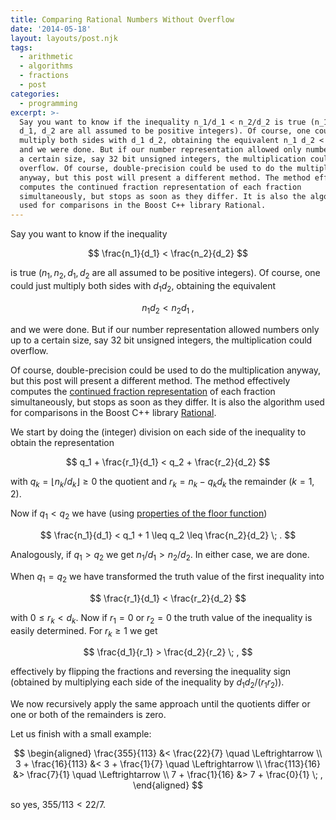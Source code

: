 ```yaml
---
title: Comparing Rational Numbers Without Overflow
date: '2014-05-18'
layout: layouts/post.njk
tags:
  - arithmetic
  - algorithms
  - fractions
  - post
categories:
  - programming
excerpt: >-
  Say you want to know if the inequality n_1/d_1 < n_2/d_2 is true (n_1, n_2,
  d_1, d_2 are all assumed to be positive integers). Of course, one could just
  multiply both sides with d_1 d_2, obtaining the equivalent n_1 d_2 < n_2 d_1,
  and we were done. But if our number representation allowed only numbers up to
  a certain size, say 32 bit unsigned integers, the multiplication could
  overflow. Of course, double-precision could be used to do the multiplication
  anyway, but this post will present a different method. The method effectively
  computes the continued fraction representation of each fraction
  simultaneously, but stops as soon as they differ. It is also the algorithm
  used for comparisons in the Boost C++ library Rational.
---
```

Say you want to know if the inequality

$$
\frac{n_1}{d_1} < \frac{n_2}{d_2}
$$

is true ($n_1, n_2, d_1, d_2$ are all assumed to be positive integers). Of course, one could just multiply both sides with $d_1 d_2$, obtaining the equivalent

$$
n_1 d_2 < n_2 d_1 \; ,
$$

and we were done. But if our number representation allowed numbers only up to a certain size, say 32 bit unsigned integers, the multiplication could overflow.

Of course, double-precision could be used to do the multiplication anyway, but this post will present a different method. The method effectively computes the [continued fraction representation](/blog/2009/11/continued-fractions-and-continuants) of each fraction simultaneously, but stops as soon as they differ. It is also the algorithm used for comparisons in the Boost C++ library [Rational](http://www.boost.org/doc/libs/release/libs/rational/).

We start by doing the (integer) division on each side of the inequality to obtain the representation

$$
q_1 + \frac{r_1}{d_1} < q_2 + \frac{r_2}{d_2}
$$

with $q_k = \lfloor n_k/d_k \rfloor \geq 0$ the quotient and $r_k = n_k - q_k d_k$ the remainder ($k=1,2$).

Now if $q_1 < q_2$ we have (using [properties of the floor function](/blog/2009/09/useful-properties-of-the-floor-and-ceil-functions))

$$
\frac{n_1}{d_1} < q_1 + 1 \leq q_2 \leq \frac{n_2}{d_2} \; .
$$

Analogously, if $q_1 > q_2$ we get $n_1/d_1 > n_2/d_2$. In either case, we are done.

When $q_1 = q_2$ we have transformed the truth value of the first inequality into

$$
\frac{r_1}{d_1} < \frac{r_2}{d_2}
$$

with $0 \leq r_k < d_k$. Now if $r_1=0$ or $r_2=0$ the truth value of the inequality is easily determined. For $r_k \geq 1$ we get

$$
\frac{d_1}{r_1} > \frac{d_2}{r_2} \; ,
$$

effectively by flipping the fractions and reversing the inequality sign (obtained by multiplying each side of the inequality by $d_1 d_2 / (r_1 r_2)$).

We now recursively apply the same approach until the quotients differ or one or both of the remainders is zero.

Let us finish with a small example:

$$
\begin{aligned} \frac{355}{113} &< \frac{22}{7} \quad \Leftrightarrow \\ 3 + \frac{16}{113} &< 3 + \frac{1}{7} \quad \Leftrightarrow \\ \frac{113}{16} &> \frac{7}{1} \quad \Leftrightarrow \\ 7 + \frac{1}{16} &> 7 + \frac{0}{1} \; , \end{aligned}
$$

so yes, $355/113 < 22/7$.
